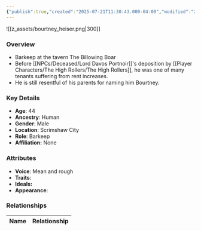 ```yaml
---
{"publish":true,"created":"2025-07-21T11:30:43.000-04:00","modified":"2025-07-25T12:27:29.000-04:00","cssclasses":""}
---
```



![[z_assets/bourtney_heiser.png|300]]

### Overview
- Barkeep at the tavern The Billowing Boar
- Before [[NPCs/Deceased/Lord Davos Portnoir]]'s deposition by [[Player Characters/The High Rollers/The High Rollers]], he was one of many tenants suffering from rent increases.
- He is still resentful of his parents for naming him Bourtney.

### Key Details
- **Age**: 44
- **Ancestry**: Human
- **Gender**: Male
- **Location**: Scrimshaw City
- **Role**: Barkeep
- **Affiliation:** None

### Attributes
- **Voice**: Mean and rough
- **Traits**: 
- **Ideals:** 
- **Appearance**:

### Relationships

| Name  | Relationship |
| ----- | ------------ |

